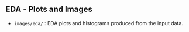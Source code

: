 ## EDA - Plots and Images

- `images/eda/` : EDA plots and histograms produced from the input data. 